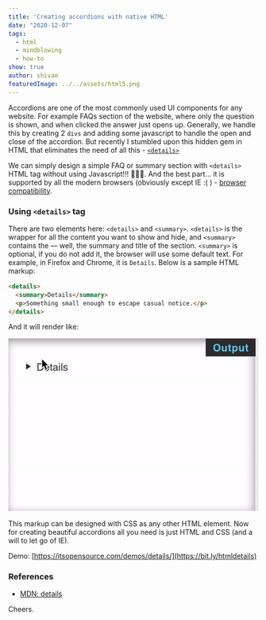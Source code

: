 ```yaml
---
title: 'Creating accordions with native HTML'
date: "2020-12-07"
tags:
  - html
  - mindblowing
  - how-to
show: true
author: shivam
featuredImage: ../../assets/html5.png
---
```


Accordions are one of the most commonly used UI components for any website. For example FAQs section of the website, where only the question is shown, and when clicked the answer just opens up.
Generally, we handle this by creating 2 `divs` and adding some javascript to handle the open and close of the accordion. But recently I stumbled upon this hidden gem in HTML that eliminates the need of all this - [`<details>`](https://developer.mozilla.org/docs/Web/HTML/Element/details)

We can simply design a simple FAQ or summary section with `<details>` HTML tag without using Javascript!!! 🤯🤯🤯.
And the best part... it is supported by all the modern browsers (obviously except IE :( ) - [browser compatibility](https://caniuse.com/?search=details).  

### Using `<details>` tag

There are two elements here: `<details>` and `<summary>`. `<details>` is the wrapper for all the content you want to show and hide, and `<summary>` contains the — well, the summary and title of the section. `<summary>` is optional, if you do not add it, the browser will use some default text. For example, in Firefox and Chrome, it is `Details`. Below is a sample HTML markup:

```html
<details>
  <summary>Details</summary>
  <p>Something small enough to escape casual notice.</p>
</details>
```

And it will render like:

![part1](./1.gif)

This markup can be designed with CSS as any other HTML element. Now for creating beautiful accordions all you need is just HTML and CSS (and a will to let go of IE).

Demo: [https://itsopensource.com/demos/details/](https://bit.ly/htmldetails)


### References
* [MDN: details](https://developer.mozilla.org/en-US/docs/Web/HTML/Element/details)

Cheers.
